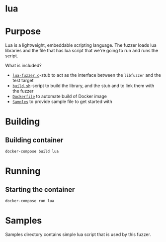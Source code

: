 # lua

# Purpose

Lua is a lightweight, embeddable scripting language. The fuzzer loads lua libraries and the file that has lua script that we're going to run and runs the script.

What is included?

* [`lua-fuzzer.c`](lua-fuzzer.c)-stub to act as the interface between the `libfuzzer` and the test target
* [`build.sh`](build.sh)-script to build the library, and the stub and to link them with the fuzzer
* [`Dockerfile`](Dockerfile) to automate build of Docker image
* [`Samples`](samples/) to provide sample file to get started with

# Building

## Building container

```console
docker-compose build lua
```

# Running

## Starting the container

```console
docker-compose run lua
```

# Samples

Samples directory contains simple lua script that is used by this fuzzer.
